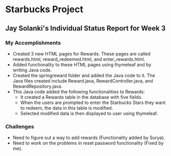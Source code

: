 # Starbucks Project

## Jay Solanki's Individual Status Report for Week 3

### My Accomplishments

* Created 3 new HTML pages for Rewards. These pages are called rewards.html, reward_redeemed.html, and enter_rewards.html.
* Added functionality to these HTML pages using thymeleaf and by writing Java code.
* Created the springreward folder and added the Java code to it. The Java files created include Reward.java, RewardController.java, and RewardRepository.java.
* This Java code added the following functionalities to Rewards:
    * It created a Rewards table in the database with five fields.
    * When the users are prompted to enter the Starbucks Stars they want to redeem, the data in this table is modified.
    * Selected modified data is then displayed to user using thymeleaf.

### Challenges

* Need to figure out a way to add rewards (Functionality added by Surya).
* Need to work on the problems in reset password functionality (Fixed by me).
